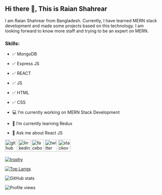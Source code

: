 ## Hi there 👋, This is Raian Shahrear

I am Raian Shahrear from Bangladesh. Currently, I have learned MERN stack development and made some projects based on this technology. I am looking forward to know more staff and trying to be an expert on MERN.

### Skills: 
- ✅ MongoDB
- ✅ Express JS 
- ✅ REACT 
- ✅ JS
- ✅ HTML
- ✅ CSS

- 💻 I’m currently working on MERN Stack Development 
- 🌱 I’m currently learning Redux 
- 💬 Ask me about React JS 


[<img src='https://cdn.jsdelivr.net/npm/simple-icons@3.0.1/icons/github.svg' alt='github' height='40'>](https://github.com/raian-shahrear)  [<img src='https://cdn.jsdelivr.net/npm/simple-icons@3.0.1/icons/linkedin.svg' alt='linkedin' height='40'>](https://www.linkedin.com/in/raian-shahrear/)  [<img src='https://cdn.jsdelivr.net/npm/simple-icons@3.0.1/icons/facebook.svg' alt='facebook' height='40'>](https://www.facebook.com/raian.shahrear.9)  [<img src='https://cdn.jsdelivr.net/npm/simple-icons@3.0.1/icons/twitter.svg' alt='twitter' height='40'>](https://twitter.com/Raian_Shahrear)  [<img src='https://cdn.jsdelivr.net/npm/simple-icons@3.0.1/icons/stackoverflow.svg' alt='stackoverflow' height='40'>](https://stackoverflow.com/users/20705955)  

[![trophy](https://github-profile-trophy.vercel.app/?username=raian-shahrear)](https://github.com/ryo-ma/github-profile-trophy)

[![Top Langs](https://github-readme-stats.vercel.app/api/top-langs/?username=raian-shahrear)](https://github.com/anuraghazra/github-readme-stats)

![GitHub stats](https://github-readme-stats.vercel.app/api?username=raian-shahrear&show_icons=true)  

![Profile views](https://gpvc.arturio.dev/raian-shahrear)  
